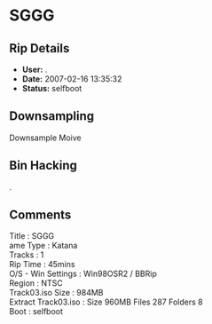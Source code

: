# SGGG

## Rip Details

- **User:** .
- **Date:** 2007-02-16 13:35:32
- **Status:** selfboot

## Downsampling

Downsample Moive

## Bin Hacking

.

## Comments

Title : SGGG<br />
ame Type : Katana<br />
Tracks : 1<br />
Rip Time : 45mins<br />
O/S - Win Settings : Win98OSR2 / BBRip<br />
Region : NTSC<br />
Track03.iso Size : 984MB<br />
Extract Track03.iso : Size 960MB Files 287 Folders 8<br />
Boot : selfboot

